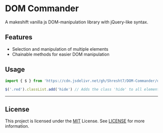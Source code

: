 # DOM Commander

A makeshift vanilla js DOM-manipulation library with jQuery-like syntax.

## Features

- Selection and manipulation of multiple elements
- Chainable methods for easier DOM manipulation

## Usage

```js
import { $ } from 'https://cdn.jsdelivr.net/gh/Shresht7/DOM-Commander/dist/index.js'

$('.red').classList.add('hide') // Adds the class 'hide' to all elements with the class 'red'
```

---

## License

This project is licensed under the [MIT](./LICENSE) License. See [LICENSE](./LICENSE) for more information.
